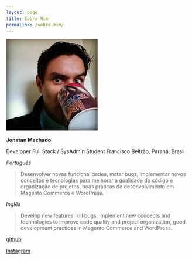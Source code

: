 ```yaml
---
layout: page
title: Sobre Mim
permalink: /sobre-mim/
---
```


![](/img/uploads/avatar.png)

**Jonatan Machado**

Developer Full Stack / SysAdmin Student
Francisco Beltrão, Paraná, Brasil

_Português_

> Desenvolver novas funcionalidades, matar bugs, implementar novos conceitos e tecnologias para melhorar a qualidade do código e organização de projetos, boas práticas de desenvolvimento em Magento Commerce e WordPress.

_Inglês_

> Develop new features, kill bugs, implement new concepts and technologies to improve code quality and project organization, good development practices in Magento Commerce and WordPress.

[github](https://github.com/jonatanaxe)

[Instagram](https://instagram.com/jonatanaxe)
